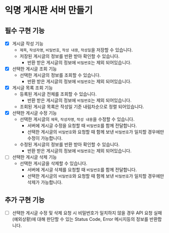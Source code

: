 # 익명 게시판 서버 만들기

## 필수 구현 기능
- [x] 게시글 작성 기능
    - `제목`, `작성자명`, `비밀번호`, `작성 내용`, `작성일`을 저장할 수 있습니다.
    - 저장된 게시글의 정보를 반환 받아 확인할 수 있습니다.
        - 반환 받은 게시글의 정보에 `비밀번호`는 제외 되어있습니다.
- [x]  선택한 게시글 조회 기능
    - 선택한 게시글의 정보를 조회할 수 있습니다.
        - 반환 받은 게시글의 정보에 `비밀번호`는 제외 되어있습니다.
- [x]  게시글 목록 조회 기능
    - 등록된 게시글 전체를 조회할 수 있습니다.
        - 반환 받은 게시글의 정보에 `비밀번호`는 제외 되어있습니다.
    - 조회된 게시글 목록은 작성일 기준 내림차순으로 정렬 되어있습니다.
- [x]  선택한 게시글 수정 기능
    - 선택한 게시글의 `제목`, `작성자명`, `작성 내용`을 수정할 수 있습니다.
        - 서버에 게시글 수정을 요청할 때 `비밀번호`를 함께 전달합니다.
        - 선택한 게시글의 `비밀번호`와 요청할 때 함께 보낸 `비밀번호`가 일치할 경우에만 수정이 가능합니다.
    - 수정된 게시글의 정보를 반환 받아 확인할 수 있습니다.
        - 반환 받은 게시글의 정보에 `비밀번호`는 제외 되어있습니다.
- [ ]  선택한 게시글 삭제 기능
    - 선택한 게시글을 삭제할 수 있습니다.
        - 서버에 게시글 삭제를 요청할 때 `비밀번호`를 함께 전달합니다.
        - 선택한 게시글의 `비밀번호`와 요청할 때 함께 보낸 `비밀번호`가 일치할 경우에만 삭제가 가능합니다.

## 추가 구현 기능
- [ ]  선택한 게시글 수정 및 삭제 요청 시 비밀번호가 일치하지 않을 경우 API 요청 실패(예외상황)에 대해 판단할 수 있는 Status Code, Error 메시지등의 정보를 반환합니다.